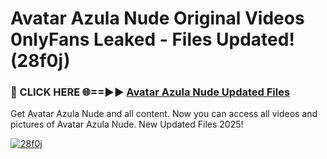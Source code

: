 # Avatar Azula Nude Original Videos 0nlyFans Leaked - Files Updated! (28f0j)

<h3>🔴 CLICK HERE 🌐==►► <a href="https://tinyurl.com/yc6ubb5a" rel="nofollow">Avatar Azula Nude Updated Files</a></h3>

Get Avatar Azula Nude and all content. Now you can access all videos and pictures of Avatar Azula Nude. New Updated Files 2025!

[![28f0j](https://i.imgur.com/7eu0CRL.gif)](https://tinyurl.com/yc6ubb5a)
